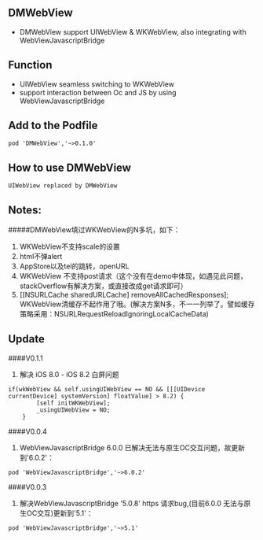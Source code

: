 ## DMWebView
* DMWebView support UIWebView & WKWebView, also integrating with WebViewJavascriptBridge

## Function
* UIWebView seamless switching to WKWebView
* support interaction between Oc and JS by using WebViewJavascriptBridge

## Add to the Podfile
```objc 
pod 'DMWebView','~>0.1.0'
```

## How to use DMWebView
```objc
UIWebView replaced by DMWebView
```

## Notes:
#####DMWebView填过WKWebView的N多坑，如下：
1. WKWebView不支持scale的设置
2. html不弹alert
3. AppStore以及tel的跳转，openURL
4. WKWebView 不支持post请求（这个没有在demo中体现，如遇见此问题，stackOverflow有解决方案，或直接改成get请求即可）
5. [[NSURLCache sharedURLCache] removeAllCachedResponses]; WKWebView清缓存不起作用了哦。(解决方案N多，不一一列举了。譬如缓存策略采用：NSURLRequestReloadIgnoringLocalCacheData)

## Update
####V0.1.1
1. 解决 iOS 8.0 - iOS 8.2 白屏问题 

```objc
if(wkWebView && self.usingUIWebView == NO && [[[UIDevice currentDevice] systemVersion] floatValue] > 8.2) {
        [self initWKWebView];
        _usingUIWebView = NO;
    }

```
####V0.0.4
1. WebViewJavascriptBridge 6.0.0 已解决无法与原生OC交互问题，故更新到'6.0.2'：

``
pod 'WebViewJavascriptBridge','~>6.0.2'
``

####V0.0.3
1. 解决WebViewJavascriptBridge '5.0.8' https 请求bug,(目前6.0.0 无法与原生OC交互)更新到'5.1'：

``
pod 'WebViewJavascriptBridge','~>5.1'
``
  
